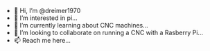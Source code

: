 - 👋 Hi, I’m @dreimer1970
- 👀 I’m interested in pi...
- 🌱 I’m currently learning about CNC machines...
- 💞️ I’m looking to collaborate on running a CNC with a Rasberry Pi...
- 📫 Reach me here...

<!---
dreimer1970/dreimer1970 is a ✨ special ✨ repository because its `README.md` (this file) appears on your GitHub profile.
You can click the Preview link to take a look at your changes.
--->
